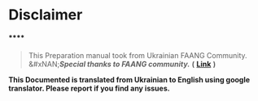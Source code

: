 # Disclaimer

#### \*\*\*\*

> This Preparation manual took from Ukrainian FAANG Community.\
> &#xNAN;_**Special thanks to FAANG community.**_ **(** [**Link**](https://t.me/FaangTechInterview) **)**

**This Documented is translated from Ukrainian to English using google translator. Please report if you find any issues.**
